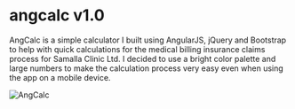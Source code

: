 # angcalc v1.0
AngCalc is a simple calculator I built using AngularJS, jQuery and Bootstrap to help with quick calculations for the medical billing insurance claims process for Samalla Clinic Ltd. I decided to use a bright color palette and large numbers to make the calculation process very easy even when using the app on a mobile device.

![AngCalc](http://res.cloudinary.com/drsedusa/image/upload/v1441554928/ngcalc_uqpdjz.png)

